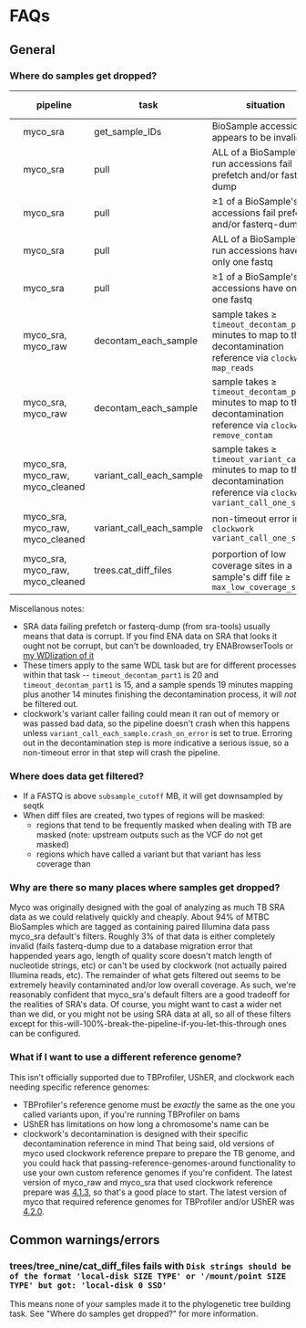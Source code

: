 # FAQs

## General
### Where do samples get dropped?
|   | pipeline                         | task                     | situation                                                                                                                       | can this filter be disabled?            | can be made a fatal error instead of a silent filter? |
|---|----------------------------------|--------------------------|---------------------------------------------------------------------------------------------------------------------------------|-----------------------------------------|-------------------------------------------------------|
|   | myco_sra                         | get_sample_IDs           | BioSample accession appears to be invalid                                                                                       | no                                      | no                                                    |
|   | myco_sra                         | pull                     | ALL of a BioSample's run accessions fail prefetch and/or fasterq-dump                                                           | no                                      | yes, via `pull.fail_on_invalid`                       |
|   | myco_sra                         | pull                     | ≥1 of a BioSample's run accessions fail prefetch and/or fasterq-dump                                                            | yes, disabled by default                | yes, via `pull.fail_on_invalid`                       |
|   | myco_sra                         | pull                     | ALL of a BioSample's run accessions have only one fastq                                                                         | no                                      | yes, via `pull.fail_on_invalid`                       |
|   | myco_sra                         | pull                     | ≥1 of a BioSample's run accessions have only one fastq                                                                          | yes, disabled by default                | yes, via `pull.fail_on_invalid`                       |
|   | myco_sra, myco_raw               | decontam_each_sample     | sample takes ≥ `timeout_decontam_part1` minutes to map to the decontamination reference via `clockwork map_reads`               | yes, via `timeout_decontam_part1` = 0   | yes, via `variant_call_each_sample.crash_on_timeout`  |
|   | myco_sra, myco_raw               | decontam_each_sample     | sample takes ≥ `timeout_decontam_part2` minutes to map to the decontamination reference via `clockwork remove_contam`           | yes, via `timeout_decontam_part2` = 0   | yes, via `variant_call_each_sample.crash_on_timeout`  |
|   | myco_sra, myco_raw, myco_cleaned | variant_call_each_sample | sample takes ≥ `timeout_variant_caller` minutes to map to the decontamination reference via `clockwork variant_call_one_sample` | yes, via `timeout_variant_caller` = 0   | yes, via `variant_call_each_sample.crash_on_timeout`  |
|   | myco_sra, myco_raw, myco_cleaned | variant_call_each_sample | non-timeout error in `clockwork variant_call_one_sample`                                                                        | no                                      | yes, via `variant_call_each_sample.crash_on_error`    |
|   | myco_sra, myco_raw, myco_cleaned | trees.cat_diff_files     | porportion of low coverage sites in a sample's diff file ≥ `max_low_coverage_sites`                                             | yes, via `max_low_coverage_sites` = 1.0 | no                                                    |


Miscellanous notes:
* SRA data failing prefetch or fasterq-dump (from sra-tools) usually means that data is corrupt. If you find ENA data on SRA that looks it ought not be corrupt, but can't be downloaded, try ENABrowserTools or [my WDlization of it](https://github.com/aofarrel/enaBrowserTools-wdl)
* These timers apply to the same WDL task but are for different processes within that task -- `timeout_decontam_part1` is 20 and `timeout_decontam_part1` is 15, and a sample spends 19 minutes mapping plus another 14 minutes finishing the decontamination process, it will *not* be filtered out.
* clockwork's variant caller failing could mean it ran out of memory or was passed bad data, so the pipeline doesn't crash when this happens unless `variant_call_each_sample.crash_on_error` is set to true. Erroring out in the decontamination step is more indicative a serious issue, so a non-timeout error in that step will crash the pipeline.

### Where does data get filtered?
* If a FASTQ is above `subsample_cutoff` MB, it will get downsampled by seqtk
* When diff files are created, two types of regions will be masked:
  * regions that tend to be frequently masked when dealing with TB are masked (note: upstream outputs such as the VCF do not get masked)
  * regions which have called a variant but that variant has less coverage than 

### Why are there so many places where samples get dropped?
Myco was originally designed with the goal of analyzing as much TB SRA data as we could relatively quickly and cheaply. About 94% of MTBC BioSamples which are tagged as containing paired Illumina data pass myco_sra default's filters. Roughly 3% of that data is either completely invalid (fails fasterq-dump due to a database migration error that happended years ago, length of quality score doesn't match length of nucleotide strings, etc) or can't be used by clockwork (not actually paired Illumina reads, etc). The remainder of what gets filtered out seems to be extremely heavily contaminated and/or low overall coverage. As such, we're reasonably confident that myco_sra's default filters are a good tradeoff for the realities of SRA's data. Of course, you might want to cast a wider net than we did, or you might not be using SRA data at all, so all of these filters except for this-will-100%-break-the-pipeline-if-you-let-this-through ones can be configured.


### What if I want to use a different reference genome?
This isn't officially supported due to TBProfiler, UShER, and clockwork each needing specific reference genomes:
* TBProfiler's reference genome must be *exactly* the same as the one you called variants upon, if you're running TBProfiler on bams
* UShER has limitations on how long a chromosome's name can be
* clockwork's decontamination is designed with their specific decontamination reference in mind
That being said, old versions of myco used clockwork reference prepare to prepare the TB genome, and you could hack that passing-reference-genomes-around functionality to use your own custom reference genomes if you're confident. The latest version of myco_raw and myco_sra that used clockwork reference prepare was [4.1.3](https://github.com/aofarrel/myco/releases/tag/4.1.3), so that's a good place to start. The latest version of myco that required reference genomes for TBProfiler and/or UShER was [4.2.0](https://github.com/aofarrel/myco/releases/tag/4.2.0).


## Common warnings/errors
### trees/tree_nine/cat_diff_files fails with `Disk strings should be of the format 'local-disk SIZE TYPE' or '/mount/point SIZE TYPE' but got: 'local-disk 0 SSD'`
This means none of your samples made it to the phylogenetic tree building task. See "Where do samples get dropped?" for more information.